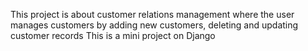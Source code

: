 This project is about customer relations management 
where the user manages customers by adding new customers, deleting and updating customer records
This is a mini project on Django

